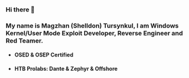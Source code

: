 ### Hi there 👋
### My name is Magzhan (Shelldon) Tursynkul, I am Windows Kernel/User Mode Exploit Developer, Reverse Engineer and Red Teamer.
* #### OSED & OSEP Certified
* #### HTB Prolabs: Dante & Zephyr & Offshore

<!--
**Sh3lldon/Sh3lldon** is a ✨ _special_ ✨ repository because its `README.md` (this file) appears on your GitHub profile.

Here are some ideas to get you started:

- 🔭 I’m currently working on ...
- 🌱 I’m currently learning ...
- 👯 I’m looking to collaborate on ...
- 🤔 I’m looking for help with ...
- 💬 Ask me about ...
- 📫 How to reach me: ...
- 😄 Pronouns: ...
- ⚡ Fun fact: ...
-->
